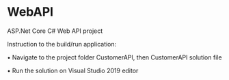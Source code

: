 # WebAPI
ASP.Net Core C# Web API project

Instruction to the build/run application:

• Navigate to the project folder CustomerAPI, then CustomerAPI solution file

• Run the solution on Visual Studio 2019 editor
